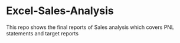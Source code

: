 # Excel-Sales-Analysis
This repo shows the final reports of Sales analysis which covers PNL statements and target reports
